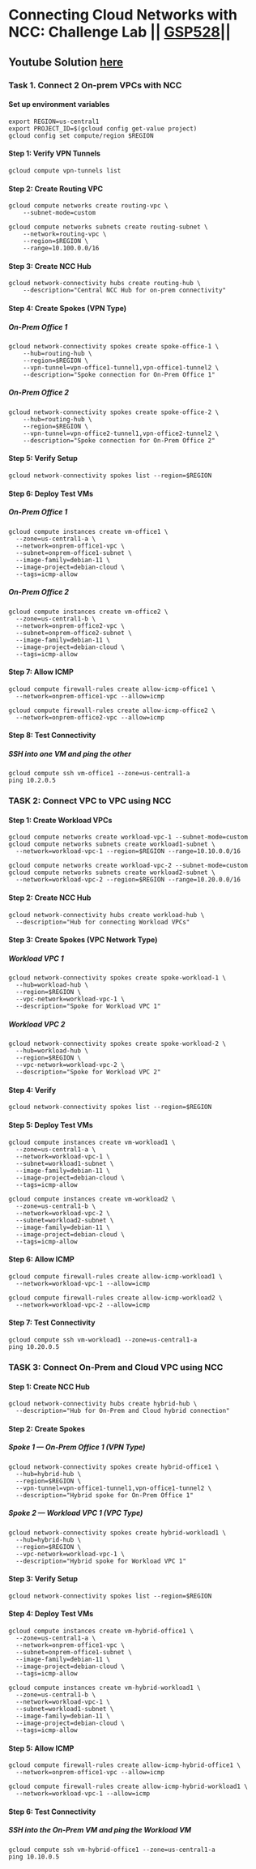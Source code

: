 # Connecting Cloud Networks with NCC: Challenge Lab || [GSP528]( )||

## Youtube Solution [here]()

### Task 1. Connect 2 On-prem VPCs with NCC ###

#### Set up environment variables
```
export REGION=us-central1
export PROJECT_ID=$(gcloud config get-value project)
gcloud config set compute/region $REGION
```
#### Step 1: Verify VPN Tunnels

```
gcloud compute vpn-tunnels list

```
#### Step 2: Create Routing VPC
```
gcloud compute networks create routing-vpc \
    --subnet-mode=custom

gcloud compute networks subnets create routing-subnet \
    --network=routing-vpc \
    --region=$REGION \
    --range=10.100.0.0/16
```
#### Step 3: Create NCC Hub
```
gcloud network-connectivity hubs create routing-hub \
    --description="Central NCC Hub for on-prem connectivity"

```
#### Step 4: Create Spokes (VPN Type)
##### On-Prem Office 1

```
gcloud network-connectivity spokes create spoke-office-1 \
    --hub=routing-hub \
    --region=$REGION \
    --vpn-tunnel=vpn-office1-tunnel1,vpn-office1-tunnel2 \
    --description="Spoke connection for On-Prem Office 1"

```
##### On-Prem Office 2
```
gcloud network-connectivity spokes create spoke-office-2 \
    --hub=routing-hub \
    --region=$REGION \
    --vpn-tunnel=vpn-office2-tunnel1,vpn-office2-tunnel2 \
    --description="Spoke connection for On-Prem Office 2"
```
#### Step 5: Verify Setup
```
gcloud network-connectivity spokes list --region=$REGION
```
#### Step 6: Deploy Test VMs
##### On-Prem Office 1
```
gcloud compute instances create vm-office1 \
  --zone=us-central1-a \
  --network=onprem-office1-vpc \
  --subnet=onprem-office1-subnet \
  --image-family=debian-11 \
  --image-project=debian-cloud \
  --tags=icmp-allow
```
##### On-Prem Office 2
```
gcloud compute instances create vm-office2 \
  --zone=us-central1-b \
  --network=onprem-office2-vpc \
  --subnet=onprem-office2-subnet \
  --image-family=debian-11 \
  --image-project=debian-cloud \
  --tags=icmp-allow
```
#### Step 7: Allow ICMP
```
gcloud compute firewall-rules create allow-icmp-office1 \
  --network=onprem-office1-vpc --allow=icmp

gcloud compute firewall-rules create allow-icmp-office2 \
  --network=onprem-office2-vpc --allow=icmp

```
#### Step 8: Test Connectivity
##### SSH into one VM and ping the other

```
gcloud compute ssh vm-office1 --zone=us-central1-a
ping 10.2.0.5

```
### TASK 2: Connect VPC to VPC using NCC

#### Step 1: Create Workload VPCs

```
gcloud compute networks create workload-vpc-1 --subnet-mode=custom
gcloud compute networks subnets create workload1-subnet \
  --network=workload-vpc-1 --region=$REGION --range=10.10.0.0/16

gcloud compute networks create workload-vpc-2 --subnet-mode=custom
gcloud compute networks subnets create workload2-subnet \
  --network=workload-vpc-2 --region=$REGION --range=10.20.0.0/16

```
#### Step 2: Create NCC Hub
```
gcloud network-connectivity hubs create workload-hub \
  --description="Hub for connecting Workload VPCs"

```
#### Step 3: Create Spokes (VPC Network Type)
##### Workload VPC 1
```
gcloud network-connectivity spokes create spoke-workload-1 \
  --hub=workload-hub \
  --region=$REGION \
  --vpc-network=workload-vpc-1 \
  --description="Spoke for Workload VPC 1"

```
##### Workload VPC 2
```
gcloud network-connectivity spokes create spoke-workload-2 \
  --hub=workload-hub \
  --region=$REGION \
  --vpc-network=workload-vpc-2 \
  --description="Spoke for Workload VPC 2"
```

#### Step 4: Verify
```
gcloud network-connectivity spokes list --region=$REGION

```
#### Step 5: Deploy Test VMs

```
gcloud compute instances create vm-workload1 \
  --zone=us-central1-a \
  --network=workload-vpc-1 \
  --subnet=workload1-subnet \
  --image-family=debian-11 \
  --image-project=debian-cloud \
  --tags=icmp-allow

gcloud compute instances create vm-workload2 \
  --zone=us-central1-b \
  --network=workload-vpc-2 \
  --subnet=workload2-subnet \
  --image-family=debian-11 \
  --image-project=debian-cloud \
  --tags=icmp-allow

```
#### Step 6: Allow ICMP
```
gcloud compute firewall-rules create allow-icmp-workload1 \
  --network=workload-vpc-1 --allow=icmp

gcloud compute firewall-rules create allow-icmp-workload2 \
  --network=workload-vpc-2 --allow=icmp
```
#### Step 7: Test Connectivity
```
gcloud compute ssh vm-workload1 --zone=us-central1-a
ping 10.20.0.5

```
### TASK 3: Connect On-Prem and Cloud VPC using NCC

#### Step 1: Create NCC Hub
```
gcloud network-connectivity hubs create hybrid-hub \
  --description="Hub for On-Prem and Cloud hybrid connection"

```
#### Step 2: Create Spokes
##### Spoke 1 — On-Prem Office 1 (VPN Type)
```
gcloud network-connectivity spokes create hybrid-office1 \
  --hub=hybrid-hub \
  --region=$REGION \
  --vpn-tunnel=vpn-office1-tunnel1,vpn-office1-tunnel2 \
  --description="Hybrid spoke for On-Prem Office 1"

```
##### Spoke 2 — Workload VPC 1 (VPC Type)
```
gcloud network-connectivity spokes create hybrid-workload1 \
  --hub=hybrid-hub \
  --region=$REGION \
  --vpc-network=workload-vpc-1 \
  --description="Hybrid spoke for Workload VPC 1"

```
#### Step 3: Verify Setup
```
gcloud network-connectivity spokes list --region=$REGION

```
#### Step 4: Deploy Test VMs
```
gcloud compute instances create vm-hybrid-office1 \
  --zone=us-central1-a \
  --network=onprem-office1-vpc \
  --subnet=onprem-office1-subnet \
  --image-family=debian-11 \
  --image-project=debian-cloud \
  --tags=icmp-allow

gcloud compute instances create vm-hybrid-workload1 \
  --zone=us-central1-b \
  --network=workload-vpc-1 \
  --subnet=workload1-subnet \
  --image-family=debian-11 \
  --image-project=debian-cloud \
  --tags=icmp-allow
```
#### Step 5: Allow ICMP
```
gcloud compute firewall-rules create allow-icmp-hybrid-office1 \
  --network=onprem-office1-vpc --allow=icmp

gcloud compute firewall-rules create allow-icmp-hybrid-workload1 \
  --network=workload-vpc-1 --allow=icmp

```
#### Step 6: Test Connectivity

##### SSH into the On-Prem VM and ping the Workload VM
```
gcloud compute ssh vm-hybrid-office1 --zone=us-central1-a
ping 10.10.0.5
```
